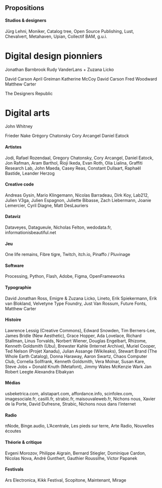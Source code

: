 
## Propositions

#### Studios & designers
Jürg Lehni,
Moniker,
Catalog tree,
Open Source Publishing,
Lust,
Chevalvert,
Metahaven,
Upian,
Collectif BAM,
g.u.i.


# Digital design pionniers
Jonathan Barnbrook
Rudy VanderLans + Zuzana Licko 

David Carson
April Greiman
Katherine McCoy
David Carson
Fred Woodward
Matthew Carter

The Designers Republic

# Digital arts

John Whitney 

Frieder Nake
Grégory Chatonsky
Cory Arcangel 
Daniel Eatock

#### Artistes
Jodi,
Rafael Rozendaal,
Gregory Chatonsky,
Cory Arcangel,
Daniel Eatock,
Jon Rafman,
Aram Barthol,
Rioji Ikeda,
Evan Roth,
Olia Lialina,
Graffiti Research Lab,
John Maeda,
Casey Reas,
Constant Dullaart,
Raphaël Bastide,
Leander Herzog

#### Creative code
Andreas Gysin,
Mario Klingemann,
Nicolas Barradeau,
Dirk Koy,
Lab212,
Julien V3ga,
Julien Espagnon,
Juliette Bibasse,
Zach Liebermann,
Joanie Lemercier,
Cyril Diagne,
Matt DesLauriers

#### Dataviz
Dataveyes,
Datagueule,
Nicholas Felton,
wedodata.fr,
informationisbeautiful.net

#### Jeu
One life remains,
Fibre tigre,
Twitch,
itch.io,
Pinaffo / Pluvinage

#### Software
Processing,
Python,
Flash,
Adobe,
Figma,
OpenFrameworks

#### Typographie
David Jonathan Ross,
Emigre & Zuzana Licko,
Lineto,
Erik Spiekermann,
Erik van Blokland,
Velvetyne Type Foundry,
Just Van Rossum,
Future Fonts,
Matthew Carter

#### Histoire
Lawrence Lessig (Creative Commons),
Edward Snowden,
Tim Berners-Lee,
James Bridle (New Aesthetic),
Grace Hopper,
Ada Lovelace,
Richard Stallman,
Linus Torvalds,
Norbert Wiener,
Douglas Engelbart,
Rhizome,
Kenneth Goldsmith (Ubu),
Brewster Kahle (Internet Archive),
Muriel Cooper,
Ted Nelson (Projet Xanadu),
Julian Assange (Wikileaks),
Stewart Brand (The Whole Earth Catalog),
Donna Haraway,
Aaron Swartz,
Chaos Computer Club,
Cornelia Sollfrank,
Kenneth Goldsmith,
Vera Molnar,
Susan Kare,
Steve Jobs
+
Donald Knuth (Metafont),
Jimmy Wales
McKenzie Wark
Jan Robert Leegte 
Alexandra Elbakyan

#### Médias
usbeketrica.com,
alistapart.com,
affordance.info,
scinfolex.com,
imagesociale.fr,
casilli.fr,
strabic.fr,
maisouvaleweb.fr,
Nichons nous,
Xavier de la Porte,
David Dufresne,
Strabic,
Nichons nous dans l’internet

#### Radio
πNode,
Binge.audio,
L’Acentrale,
Les pieds sur terre,
Arte Radio,
Nouvelles écoutes

#### Théorie & critique
Evgeni Morozov,
Philippe Aigrain,
Bernard Stiegler,
Dominique Cardon,
Nicolas Nova,
André Gunthert,
Gauthier Roussilhe,
Victor Papanek

#### Festivals
Ars Electronica,
Kikk Festival,
Scopitone,
Maintenant,
Mirage


